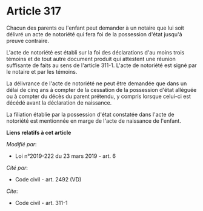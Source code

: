 # Article 317

Chacun des parents ou l'enfant peut demander à un notaire que lui soit délivré un acte de notoriété qui fera foi de la
possession d'état jusqu'à preuve contraire.

L'acte de notoriété est établi sur la foi des déclarations d'au moins trois témoins et de tout autre document produit qui
attestent une réunion suffisante de faits au sens de l'article 311-1. L'acte de notoriété est signé par le notaire et par les
témoins.

La délivrance de l'acte de notoriété ne peut être demandée que dans un délai de cinq ans à compter de la cessation de la
possession d'état alléguée ou à compter du décès du parent prétendu, y compris lorsque celui-ci est décédé avant la
déclaration de naissance.

La filiation établie par la possession d'état constatée dans l'acte de notoriété est mentionnée en marge de l'acte de
naissance de l'enfant.

**Liens relatifs à cet article**

_Modifié par_:

  - Loi n°2019-222 du 23 mars 2019 - art. 6

_Cité par_:

  - Code civil - art. 2492 (VD)

_Cite_:

  - Code civil - art. 311-1
